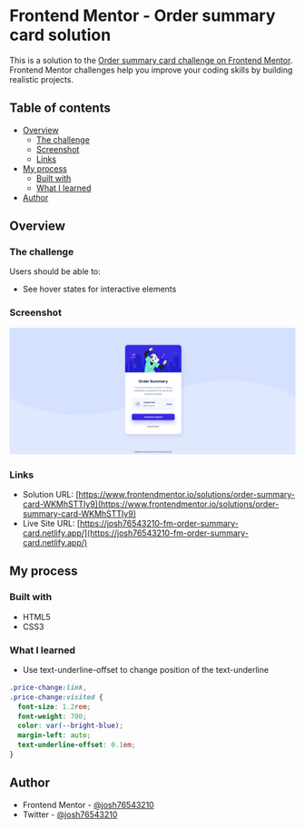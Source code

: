 # Frontend Mentor - Order summary card solution

This is a solution to the [Order summary card challenge on Frontend Mentor](https://www.frontendmentor.io/challenges/order-summary-component-QlPmajDUj). Frontend Mentor challenges help you improve your coding skills by building realistic projects.

## Table of contents

- [Overview](#overview)
  - [The challenge](#the-challenge)
  - [Screenshot](#screenshot)
  - [Links](#links)
- [My process](#my-process)
  - [Built with](#built-with)
  - [What I learned](#what-i-learned)
- [Author](#author)

## Overview

### The challenge

Users should be able to:

- See hover states for interactive elements

### Screenshot

![](./images/screenshot.png)

### Links

- Solution URL: [https://www.frontendmentor.io/solutions/order-summary-card-WKMhSTTIy9](https://www.frontendmentor.io/solutions/order-summary-card-WKMhSTTIy9)
- Live Site URL: [https://josh76543210-fm-order-summary-card.netlify.app/](https://josh76543210-fm-order-summary-card.netlify.app/)

## My process

### Built with

- HTML5
- CSS3

### What I learned

- Use text-underline-offset to change position of the text-underline

```css
.price-change:link,
.price-change:visited {
  font-size: 1.2rem;
  font-weight: 700;
  color: var(--bright-blue);
  margin-left: auto;
  text-underline-offset: 0.1em;
}
```

## Author

- Frontend Mentor - [@josh76543210](https://www.frontendmentor.io/profile/josh76543210)
- Twitter - [@josh76543210](https://www.twitter.com/josh76543210)
